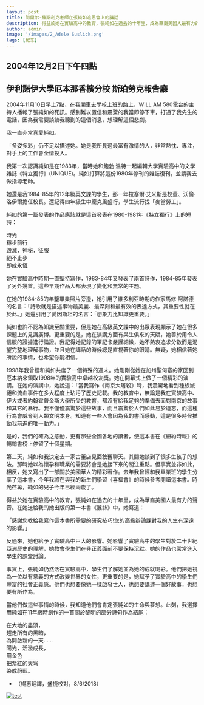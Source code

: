 ```yaml
---
layout: post
title: 阿黛尔·蘇斯利克老師在張純如追思會上的講話          
description: 得益於她在實驗高中的教育，張純如在過去的十年里，成為華裔美國人最有力的聲音
author: admin
image: '/images/2_Adele Suslick.png'
tags: [紀念]
---
```

## 2004年12月2日下午四點

## 伊利諾伊大學厄本那香檳分校 斯珀勞克報告廳

2004年11月10日早上7點，在我開車去學校上班的路上，WILL AM 580電台的主持人播報了張純如的死訊。感到難以置信和震驚的我當即停下車，打通了我先生的電話，因為我需要談談我聽到的這個消息，想理解這個悲劇。

我一直非常喜愛純如。

「多姿多彩」仍不足以描述她。她是我所見過最富有激情的人，非常熱忱、專注，對手上的工作會全情投入。

我第一次認識純如是在1983年，當時她和鮑勃·溫特一起編輯大學實驗高中的文學雜誌《特立獨行》(UNIQUE)。純如打算將這份1980年停刊的雜誌復刊，並請我去做指導老師。

她還是我1984-85年的12年級英文課的學生，那一年拉塞爾·艾米斯是校董、沃倫·洛伊爾擔任校長。還記得四年級生中龐克風盛行，學生流行找「麥當勞工」。

純如的第一篇發表的作品應該就是這首發表在1980-1981年《特立獨行》上的短詩：

時光<br>
穩步前行<br>
毀滅，神秘，征服<br>
絕不止步<br>
即成永恆

她在實驗高中時期一直堅持寫作，1983-84年又發表了兩首詩作，1984-85年發表了另外幾首。這些早期作品大都表現了變化和無常的主題。

在她的1984-85的年鑒畢業照片旁邊，她引用了維多利亞時期的作家馬修·阿諾德的名言：「詩歌就是描述事物最美麗、最深刻和最有效的表達方式，其重要性就在於此。」她還引用了愛因斯坦的名言：「想象力比知識更重要。」

純如也許不認為知識至關重要，但是她在高級英文課中的出眾表現顯示了她在很多課題上的見識廣博。更重要的是，她在演講方面有與生俱來的天賦，她善於用令人信服的證據進行論證。我記得她記錄的筆記卡嚴謹細緻，她不熱衷追求分數而是渴望完整地理解事物，並且她在講話的時候總是直視著你的眼睛。無疑，她相信著她所說的事情，也希望你能相信。

1998年我曾經和純如共度了一個特殊的週末。她剛剛從她在加州聖何塞的家回到厄本納來領取1998年的實驗高中卓越校友獎。她在開幕式上做了一個精彩的演講。在她的演講中，她說道：「當我寫作《南京大屠殺》時，我震驚地看到種族滅絕和流血事件在多大程度上玷污了歷史記載。我的教育中，無論是我在實驗高中、伊大或者約翰霍普金斯大學所受的教育，都沒有給我足夠的準備去面對南京的故事和其它的暴行。我不僅僅震驚於這些故事，而且震驚於人們如此易於遺忘，而這種行為會威脅到人類文明本身。知道有一些人會因為我的書而感動，這是很多時候推動我前進的唯一動力。」

是的，我們的確為之感動，更有那些全國各地的讀者，使這本書在《紐約時報》的暢銷書榜上停留了十個星期。

第二天，純如和我決定去一家古董店見面敘舊聊天。其間她談到了很多生孩子的想法。那時她以為懷孕和職業的需要將會是她接下來的關注重點。但事實並非如此，相反，她又寫出了一部關於美國華人的精彩著作。去年我曾經和我畢業班的學生分享了這本書，今年我將在與我的新生們學習《喜福會》的時候參考閱讀這本書。時光荏苒，純如的兒子今年已經兩歲了。

得益於她在實驗高中的教育，張純如在過去的十年里，成為華裔美國人最有力的聲音。在她送給我的她出版的第一本書《蠶絲》中，她寫道：

「感謝您教給我寫作這本書所需要的研究技巧!您的高級辯論課對我的人生有深遠的影響。」

反過來，她也給予了實驗高中巨大的影響。她影響了實驗高中的學生對於二十世紀亞洲歷史的理解，她教會學生們在非正義面前不要保持沉默。她的作品也常常進入學生的課堂討論。

事實上，張純如仍然活在實驗高中，學生們了解她並為她的成就喝彩。他們把她視為一位以有意義的方式改變世界的女性，更重要的是，她賦予了實驗高中的學生們豐富的社會正義感。他們也想要像她一樣啟發世人，也想要講述一個好故事，也想要有所作為。

當他們做這些事情的時候，我知道他們會肯定張純如的生命與夢想。此刻，我選擇用純如在11年級時創作的一首關於黎明的部分詩句作為結尾：

在大地的盡頭，<br>
趕走所有的黑暗，<br>
為開啟新的一天……<br>
陽光，活潑成長，<br>
用金色<br>
把紫紅的天穹<br>
染成蔚藍。

* （楊惠翻譯，盛捷校對，8/6/2018）





<a href="https://en.irischanglabs.com/pdf/2_Adele Suslick.pdf" target="_blank">
  <img src="https://en.irischanglabs.com/images/Adele Suslick.jpg" alt="test" title="点击查看PDF">
</a>
